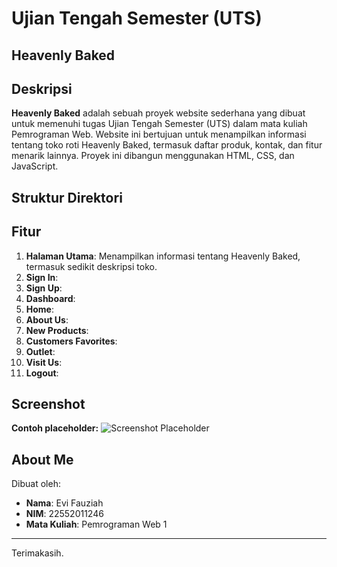 # Ujian Tengah Semester (UTS) 
## **Heavenly Baked**

## **Deskripsi**
**Heavenly Baked** adalah sebuah proyek website sederhana yang dibuat untuk memenuhi tugas Ujian Tengah Semester (UTS) dalam mata kuliah Pemrograman Web. Website ini bertujuan untuk menampilkan informasi tentang toko roti Heavenly Baked, termasuk daftar produk, kontak, dan fitur menarik lainnya. Proyek ini dibangun menggunakan HTML, CSS, dan JavaScript.

## **Struktur Direktori**

## **Fitur**
1. **Halaman Utama**: Menampilkan informasi tentang Heavenly Baked, termasuk sedikit deskripsi toko.
2. **Sign In**: 
3. **Sign Up**: 
4. **Dashboard**:
5. **Home**:
6. **About Us**:
7. **New Products**:
8. **Customers Favorites**:
9. **Outlet**:
10. **Visit Us**:
11. **Logout**:          

## **Screenshot**

**Contoh placeholder:**
![Screenshot Placeholder](https://via.placeholder.com/800x400.png?text=Heavenly+Baked+Homepage)

## **About Me**
Dibuat oleh:
- **Nama**: Evi Fauziah
- **NIM**: 22552011246
- **Mata Kuliah**: Pemrograman Web 1

---

Terimakasih.
